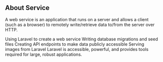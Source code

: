 
## About Service

A web service is an application that runs on a server and allows a client (such as a browser) to remotely write/retrieve data to/from the server over HTTP.

Using Laravel to create a web service
Writing database migrations and seed files
Creating API endpoints to make data publicly accessible
Serving images from Laravel
Laravel is accessible, powerful, and provides tools required for large, robust applications.

